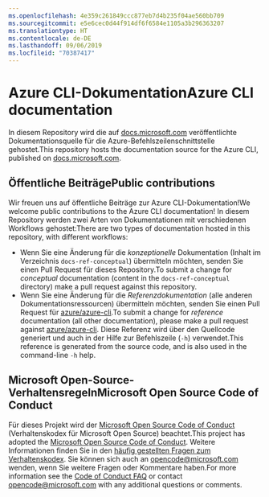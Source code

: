 ```yaml
---
ms.openlocfilehash: 4e359c261849ccc877eb7d4b235f04ae560bb709
ms.sourcegitcommit: e5e6cec0d44f914df6f6584e1105a3b296363207
ms.translationtype: HT
ms.contentlocale: de-DE
ms.lasthandoff: 09/06/2019
ms.locfileid: "70387417"
---
```

# <a name="azure-cli-documentation"></a><span data-ttu-id="024e5-101">Azure CLI-Dokumentation</span><span class="sxs-lookup"><span data-stu-id="024e5-101">Azure CLI documentation</span></span>

<span data-ttu-id="024e5-102">In diesem Repository wird die auf [docs.microsoft.com](https://docs.microsoft.com/cli/azure/) veröffentlichte Dokumentationsquelle für die Azure-Befehlszeilenschnittstelle gehostet.</span><span class="sxs-lookup"><span data-stu-id="024e5-102">This repository hosts the documentation source for the Azure CLI, published on [docs.microsoft.com](https://docs.microsoft.com/cli/azure/).</span></span>

## <a name="public-contributions"></a><span data-ttu-id="024e5-103">Öffentliche Beiträge</span><span class="sxs-lookup"><span data-stu-id="024e5-103">Public contributions</span></span>

<span data-ttu-id="024e5-104">Wir freuen uns auf öffentliche Beiträge zur Azure CLI-Dokumentation!</span><span class="sxs-lookup"><span data-stu-id="024e5-104">We welcome public contributions to the Azure CLI documentation!</span></span> <span data-ttu-id="024e5-105">In diesem Repository werden zwei Arten von Dokumentationen mit verschiedenen Workflows gehostet:</span><span class="sxs-lookup"><span data-stu-id="024e5-105">There are two types of documentation hosted in this repository, with different workflows:</span></span>

* <span data-ttu-id="024e5-106">Wenn Sie eine Änderung für die _konzeptionelle_ Dokumentation (Inhalt im Verzeichnis `docs-ref-conceptual`) übermitteln möchten, senden Sie einen Pull Request für dieses Repository.</span><span class="sxs-lookup"><span data-stu-id="024e5-106">To submit a change for _conceptual_ documentation (content in the `docs-ref-conceptual` directory) make a pull request against this repository.</span></span>
* <span data-ttu-id="024e5-107">Wenn Sie eine Änderung für die _Referenzdokumentation_ (alle anderen Dokumentationsressourcen) übermitteln möchten, senden Sie einen Pull Request für [azure/azure-cli](https://github.com/azure/azure-cli).</span><span class="sxs-lookup"><span data-stu-id="024e5-107">To submit a change for _reference_ documentation (all other documentation), please make a pull request against [azure/azure-cli](https://github.com/azure/azure-cli).</span></span> <span data-ttu-id="024e5-108">Diese Referenz wird über den Quellcode generiert und auch in der Hilfe zur Befehlszeile (`-h`) verwendet.</span><span class="sxs-lookup"><span data-stu-id="024e5-108">This reference is generated from the source code, and is also used in the command-line `-h` help.</span></span>

## <a name="microsoft-open-source-code-of-conduct"></a><span data-ttu-id="024e5-109">Microsoft Open-Source-Verhaltensregeln</span><span class="sxs-lookup"><span data-stu-id="024e5-109">Microsoft Open Source Code of Conduct</span></span>

<span data-ttu-id="024e5-110">Für dieses Projekt wird der [Microsoft Open Source Code of Conduct](https://opensource.microsoft.com/codeofconduct/) (Verhaltenskodex für Microsoft Open Source) beachtet.</span><span class="sxs-lookup"><span data-stu-id="024e5-110">This project has adopted the [Microsoft Open Source Code of Conduct](https://opensource.microsoft.com/codeofconduct/).</span></span>
<span data-ttu-id="024e5-111">Weitere Informationen finden Sie in den [häufig gestellten Fragen zum Verhaltenskodex](https://opensource.microsoft.com/codeofconduct/faq/). Sie können sich auch an [opencode@microsoft.com](mailto:opencode@microsoft.com) wenden, wenn Sie weitere Fragen oder Kommentare haben.</span><span class="sxs-lookup"><span data-stu-id="024e5-111">For more information see the [Code of Conduct FAQ](https://opensource.microsoft.com/codeofconduct/faq/) or contact [opencode@microsoft.com](mailto:opencode@microsoft.com) with any additional questions or comments.</span></span>

